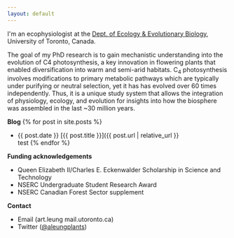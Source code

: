 ```yaml
---
layout: default
---
```


I'm an ecophysiologist at the <a href='https://eeb.utoronto.ca'>Dept. of Ecology & Evolutionary Biology</a>, University of Toronto, Canada.

The goal of my PhD research is to gain mechanistic understanding into the evolution of C4 photosynthesis, a key innovation in flowering plants that enabled diversification into warm and semi-arid habitats. C<sub>4</sub> photosynthesis involves modifications to primary metabolic pathways which are typically under purifying or neutral selection, yet it has has evolved over 60 times independently. Thus, it is a unique study system that allows the integration of physiology, ecology, and evolution for insights into how the biosphere was assembled in the last ~30 million years.

**Blog**
{% for post in site.posts %}
- {{ post.date }} [{{ post.title }}]({{ post.url | relative_url }}<br>
test
{% endfor %}

**Funding acknowledgements**
- Queen Elizabeth II/Charles E. Eckenwalder Scholarship in Science and Technology
- NSERC Undergraduate Student Research Award
- NSERC Canadian Forest Sector supplement

**Contact**
- Email (art.leung <at> mail.utoronto.ca)
- Twitter ([@aleungplants](https://twitter.com/aleungplants))
